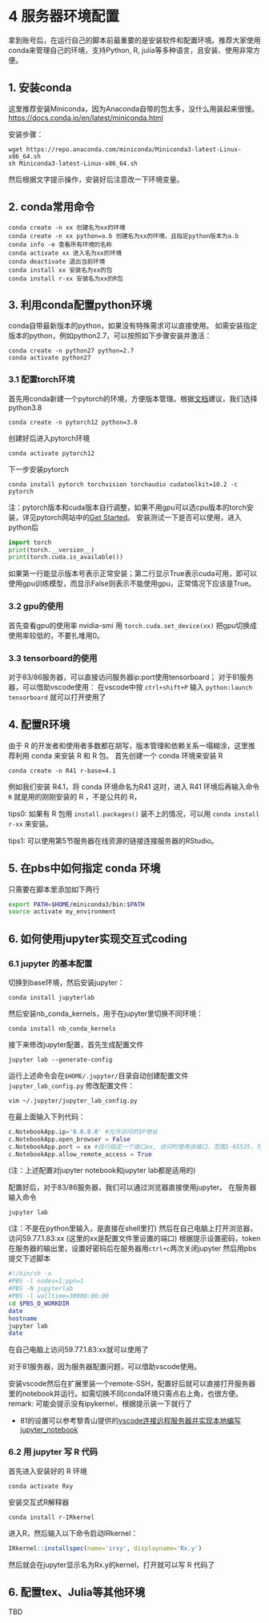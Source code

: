 # 4 服务器环境配置

拿到账号后，在运行自己的脚本前最重要的是安装软件和配置环境。推荐大家使用conda来管理自己的环境，支持Python, R, julia等多种语言，且安装、使用非常方便。
## 1. 安装conda
这里推荐安装Miniconda，因为Anaconda自带的包太多，没什么用装起来很慢。
https://docs.conda.io/en/latest/miniconda.html

安装步骤：
```
wget https://repo.anaconda.com/miniconda/Miniconda3-latest-Linux-x86_64.sh
sh Miniconda3-latest-Linux-x86_64.sh
```
然后根据文字提示操作，安装好后注意改一下环境变量。


## 2. conda常用命令
```
conda create -n xx 创建名为xx的环境
conda create -n xx python=a.b 创建名为xx的环境，且指定python版本为a.b
conda info -e 查看所有环境的名称
conda activate xx 进入名为xx的环境
conda deactivate 退出当前环境
conda install xx 安装名为xx的包
conda install r-xx 安装名为xx的R包
```

## 3. 利用conda配置python环境
conda自带最新版本的python，如果没有特殊需求可以直接使用。
如需安装指定版本的python，例如python2.7，可以按照如下步骤安装并激活：
```
conda create -n python27 python=2.7
conda activate python27
```

### 3.1 配置torch环境
首先用conda新建一个pytorch的环境，方便版本管理。根据[文档](https://pytorch.org/get-started/locally/#linux-python)建议，我们选择python3.8
```
conda create -n pytorch12 python=3.8
```
创建好后进入pytorch环境
```
conda activate pytorch12
```
下一步安装pytorch
```
conda install pytorch torchvision torchaudio cudatoolkit=10.2 -c pytorch
```
注：pytorch版本和cuda版本自行调整，如果不用gpu可以选cpu版本的torch安装，详见pytorch网站中的[Get Started](https://pytorch.org/get-started/locally/#linux-python)。
安装测试一下是否可以使用，进入python后
```python
import torch
print(torch.__version__)
print(torch.cuda.is_available())
```
如果第一行能显示版本号表示正常安装；第二行显示True表示cuda可用，即可以使用gpu训练模型，而显示False则表示不能使用gpu，正常情况下应该是True。

### 3.2 gpu的使用
首先查看gpu的使用率
nvidia-smi
用 `torch.cuda.set_device(xx)` 把gpu切换成使用率较低的，不要扎堆用0。

### 3.3 tensorboard的使用
对于83/86服务器，可以直接访问服务器ip:port使用tensorboard；
对于81服务器，可以借助vscode使用：
在vscode中按 `ctrl+shift+P`
输入 `python:launch tensorboard` 就可以打开使用了

## 4. 配置R环境
由于 R 的开发者和使用者多数都在胡写，版本管理和依赖关系一塌糊涂，这里推荐利用 conda 来安装 R 和 R 包。
首先创建一个 conda 环境来安装 R 
```
conda create -n R41 r-base=4.1
```
例如我们安装 R4.1，将 conda 环境命名为R41
这时，进入 R41 环境后再输入命令 `R` 就是用的刚刚安装的 R ，不是公共的 R，

tips0: 如果有 R 包用 `install.packages()` 装不上的情况，可以用 `conda install r-xx` 来安装。

tips1: 可以使用第5节服务器在线资源的链接连接服务器的RStudio。

## 5. 在pbs中如何指定 conda 环境
只需要在脚本里添加如下两行
```bash
export PATH=$HOME/miniconda3/bin:$PATH
source activate my_environment
```

## 6. 如何使用jupyter实现交互式coding

### 6.1 jupyter 的基本配置
切换到base环境，然后安装jupyter：
```
conda install jupyterlab
```
然后安装nb_conda_kernels，用于在jupyter里切换不同环境：
```
conda install nb_conda_kernels
```

接下来修改jupyter配置，首先生成配置文件
```
jupyter lab --generate-config
```
运行上述命令会在`$HOME/.jupyter/`目录自动创建配置文件`jupyter_lab_config.py`
修改配置文件：
```
vim ~/.jupyter/jupyter_lab_config.py
```
在最上面输入下列代码：
```python
c.NotebookApp.ip='0.0.0.0' #允许访问的IP地址
c.NotebookApp.open_browser = False
c.NotebookApp.port = xx #自行指定一个端口xx, 访问时使用该端口，范围1-65535，尽量大一点防止冲突
c.NotebookApp.allow_remote_access = True
```
(注：上述配置对jupyter notebook和jupyter lab都是适用的)

配置好后，对于83/86服务器，我们可以通过浏览器直接使用jupyter。
在服务器输入命令
```
jupyter lab
```
(注：不是在python里输入，是直接在shell里打)
然后在自己电脑上打开浏览器，访问59.77.1.83:xx (这里的xx是配置文件里设置的端口)
根据提示设置密码，token在服务器的输出里，设置好密码后在服务器用`ctrl+c`两次关闭jupyter
然后用pbs提交下述脚本
```bash
#!/bin/sh -x
#PBS -l nodes=1:ppn=1
#PBS -N jupyterlab
#PBS -l walltime=30000:00:00
cd $PBS_O_WORKDIR
date
hostname
jupyter lab
date
```
在自己电脑上访问59.77.1.83:xx就可以使用了

对于81服务器，因为服务器配置问题，可以借助vscode使用。

安装vscode然后在扩展里装一个remote-SSH，配置好后就可以直接打开服务器里的notebook并运行。如需切换不同conda环境只需点右上角，也很方便。
remark: 可能会提示没有ipykernel，根据提示装一下就行了

- 81的设置可以参考黎青山提供的[vscode连接远程服务器并实现本地编写jupyter_notebook](https://maiimg.com/dec/d94047648506@pdf)


### 6.2 用 jupyter 写 R 代码
首先进入安装好的 R 环境
```
conda activate Rxy 
```
安装交互式R解释器
```
conda install r-IRkernel 
```
进入R，然后输入以下命令启动IRkernel：
```R
IRkernel::installspec(name='irxy', displayname='Rx.y')
```
然后就会在jupyter显示名为Rx.y的kernel，打开就可以写 R 代码了

## 6. 配置tex、Julia等其他环境
TBD

